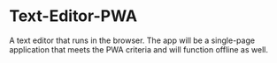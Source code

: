# Text-Editor-PWA
A text editor that runs in the browser. The app will be a single-page application that meets the PWA criteria and will function offline as well.
